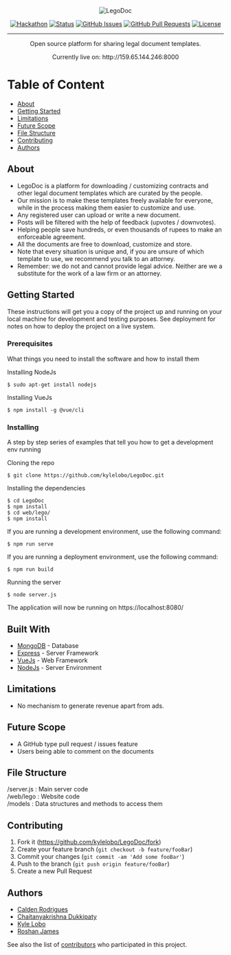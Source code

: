<div align="center">

  ![LegoDoc](https://imgur.com/cRFAecF.png)

  [![Hackathon](https://img.shields.io/badge/hackathon-Mumbai-orange.svg)](http://mumbaihackathon.in/) 
  [![Status](https://img.shields.io/badge/status-active-green.svg)]()
  [![GitHub Issues](https://img.shields.io/github/issues/kylelobo/LegoDoc.svg)](https://github.com/kylelobo/LegoDoc/issues)
  [![GitHub Pull Requests](https://img.shields.io/github/issues-pr/kylelobo/LegoDoc.svg)](https://github.com/kylelobo/LegoDoc/pulls)
  [![License](https://img.shields.io/badge/license-GNU-blue.svg)](LICENSE)

</div>

---

<p align="center">Open source platform for sharing legal document templates.</p>
<p align="center">Currently live on: http://159.65.144.246:8000</p>

# Table of Content
+ [About](#description)
+ [Getting Started](#getting_started)
+ [Limitations](#limitations)
+ [Future Scope](#future_scope)
+ [File Structure](#file_structure)
+ [Contributing](#contributing)
+ [Authors](#authors)

## About<a name="description"></a>
+ LegoDoc is a platform for downloading / customizing contracts and other legal document templates which are curated by the people.
+ Our mission is to make these templates freely available for everyone, while in the process making them easier to customize and use.
+ Any registered user can upload or write a new document.
+ Posts will be filtered with the help of feedback (upvotes / downvotes).
+ Helping people save hundreds, or even thousands of rupees to make an enforceable agreement.
+ All the documents are free to download, customize and store.
+ Note that every situation is unique and, if you are unsure of which template to use, we recommend you talk to an attorney.
+ Remember: we do not and cannot provide legal advice. Neither are we a substitute for the work of a law firm or an attorney. 

## Getting Started<a name="getting_started"></a>
These instructions will get you a copy of the project up and running on your local machine for development and testing purposes. See deployment for notes on how to deploy the project on a live system.

### Prerequisites

What things you need to install the software and how to install them

Installing NodeJs
```
$ sudo apt-get install nodejs
```
Installing VueJs
```
$ npm install -g @vue/cli
```
### Installing

A step by step series of examples that tell you how to get a development env running

Cloning the repo
```
$ git clone https://github.com/kylelobo/LegoDoc.git
```
Installing the dependencies
```
$ cd LegoDoc
$ npm install
$ cd web/lego/
$ npm install
```
If you are running a development environment, use the following command:
```
$ npm run serve 
```
If you are running a deployment environment, use the following command:
```
$ npm run build
```

Running the server
```
$ node server.js
```
The application will now be running on https://localhost:8080/

## Built With<a name="built_with"></a>
+ [MongoDB](https://www.mongodb.com/) - Database
+ [Express](https://expressjs.com/) - Server Framework
+ [VueJs](https://vuejs.org/) - Web Framework
+ [NodeJs](https://nodejs.org/en/) - Server Environment

## Limitations<a name="limitations"></a>
+ No mechanism to generate revenue apart from ads.

## Future Scope<a name="future_scope"></a>
+ A GitHub type pull request / issues feature
+ Users being able to comment on the documents

## File Structure <a name="file_structure"></a>
/server.js  : Main server code <br>
/web/lego  : Website code <br>
/models     : Data structures and methods to access them <br>

## Contributing<a name="contributing"></a>
1. Fork it (<https://github.com/kylelobo/LegoDoc/fork>)
2. Create your feature branch (`git checkout -b feature/fooBar`)
3. Commit your changes (`git commit -am 'Add some fooBar'`)
4. Push to the branch (`git push origin feature/fooBar`)
5. Create a new Pull Request

## Authors<a name="authors"></a>
+ [Calden Rodrigues](https://github.com/caldenrodrigues) <br>
+ [Chaitanyakrishna Dukkipaty](https://github/chaitanyadukkipaty) <br>
+ [Kyle Lobo](https://github.com/kylelobo) <br>
+ [Roshan James](https://github.com/sephiroth7712) <br>

See also the list of [contributors](https://github.com/kylelobo/LegoDoc/contributors) who participated in this project.
